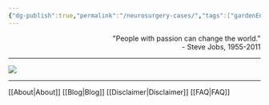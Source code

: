 ```yaml
---
{"dg-publish":true,"permalink":"/neurosurgery-cases/","tags":["gardenEntry"],"created":"2023-05-27T13:58:35.000-07:00","updated":"2023-10-17T21:58:43.495-07:00"}
---
```


<div align="right">
"People with passion can change the world."<br>
- Steve Jobs, 1955-2011
</div>

---

![](https://i.imgur.com/ycHgLnM.png)

---

[[About\|About]]    [[Blog\|Blog]]    [[Disclaimer\|Disclaimer]]    [[FAQ\|FAQ]]